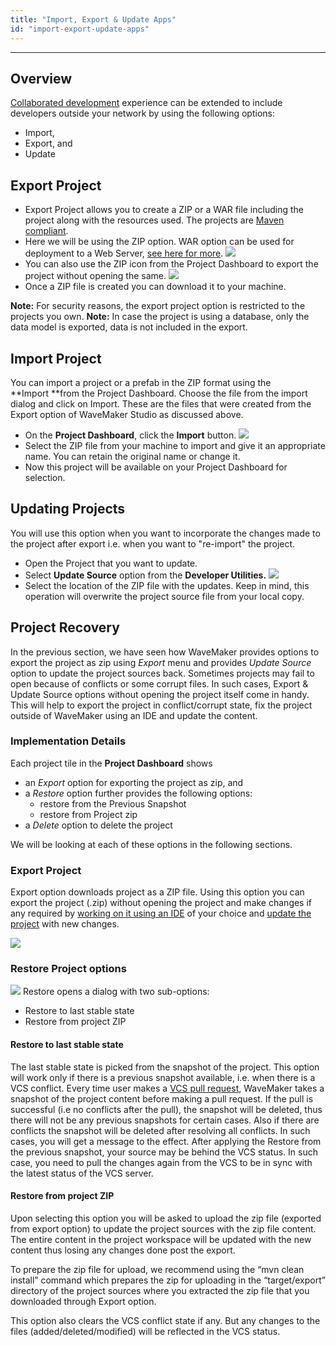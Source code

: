 ```yaml
---
title: "Import, Export & Update Apps"
id: "import-export-update-apps"
---
```

---

## Overview

[Collaborated development](/learn/app-development/dev-integration/developer-collaboration/) experience can be extended to include developers outside your network by using the following options:

- Import,
- Export, and
- Update

## Export Project

- Export Project allows you to create a ZIP or a WAR file including the project along with the resources used. The projects are [Maven compliant](/learn/app-development/dev-integration/extending-application-using-ides/ "Extending the Application").
- Here we will be using the ZIP option. WAR option can be used for deployment to a Web Server, [see here for more](/learn/app-development/deployment/deployment-web-server/). [![](/learn/assets/export_project1.png)](/learn/assets/export_project1.png)
- You can also use the ZIP icon from the Project Dashboard to export the project without opening the same. [![](/learn/assets/export_project3.png)](/learn/assets/export_project3.png)
- Once a ZIP file is created you can download it to your machine.

**Note:** For security reasons, the export project option is restricted to the projects you own. **Note:** In case the project is using a database, only the data model is exported, data is not included in the export.

## Import Project

You can import a project or a prefab in the ZIP format using the **Import **from the Project Dashboard. Choose the file from the import dialog and click on Import. These are the files that were created from the Export option of WaveMaker Studio as discussed above.

- On the **Project Dashboard**, click the **Import** button. [![](/learn/assets/import_project1.png)](/learn/assets/import_project1.png)
- Select the ZIP file from your machine to import and give it an appropriate name. You can retain the original name or change it.
- Now this project will be available on your Project Dashboard for selection.

## Updating Projects

You will use this option when you want to incorporate the changes made to the project after export i.e. when you want to "re-import" the project.

- Open the Project that you want to update.
- Select **Update Source** option from the **Developer Utilities.** [![](/learn/assets/update_project1.png)](/learn/assets/update_project1.png)
- Select the location of the ZIP file with the updates. Keep in mind, this operation will overwrite the project source file from your local copy.

## Project Recovery

In the previous section, we have seen how WaveMaker provides options to export the project as zip using _Export_ menu and provides _Update Source_ option to update the project sources back. Sometimes projects may fail to open because of conflicts or some corrupt files. In such cases, Export & Update Source options without opening the project itself come in handy. This will help to export the project in conflict/corrupt state, fix the project outside of WaveMaker using an IDE and update the content.

### Implementation Details

Each project tile in the **Project Dashboard** shows

- an _Export_ option for exporting the project as zip, and
- a _Restore_ option further provides the following options:
    - restore from the Previous Snapshot
    - restore from Project zip
- a _Delete_ option to delete the project

We will be looking at each of these options in the following sections.

### Export Project

Export option downloads project as a ZIP file. Using this option you can export the project (.zip) without opening the project and make changes if any required by [working on it using an IDE](/learn/app-development/dev-integration/extending-application-using-ides/#steps) of your choice and [update the project](#update-project) with new changes.

[![](/learn/assets/export_project3.png)](/learn/assets/export_project3.png)

### Restore Project options

[![](/learn/assets/restore_project1.png)](/learn/assets/restore_project1.png) Restore opens a dialog with two sub-options:

- Restore to last stable state
- Restore from project ZIP

#### Restore to last stable state

The last stable state is picked from the snapshot of the project. This option will work only if there is a previous snapshot available, i.e. when there is a VCS conflict. Every time user makes a [VCS pull request](/learn/app-development/dev-integration/developer-collaboration/#pull-changes), WaveMaker takes a snapshot of the project content before making a pull request. If the pull is successful (i.e no conflicts after the pull), the snapshot will be deleted, thus there will not be any previous snapshots for certain cases. Also if there are conflicts the snapshot will be deleted after resolving all conflicts. In such cases, you will get a message to the effect. After applying the Restore from the previous snapshot, your source may be behind the VCS status. In such case, you need to pull the changes again from the VCS to be in sync with the latest status of the VCS server.

#### Restore from project ZIP

Upon selecting this option you will be asked to upload the zip file (exported from export option) to update the project sources with the zip file content. The entire content in the project workspace will be updated with the new content thus losing any changes done post the export.

To prepare the zip file for upload, we recommend using the “mvn clean install” command which prepares the zip for uploading in the “target/export” directory of the project sources where you extracted the zip file that you downloaded through Export option.

This option also clears the VCS conflict state if any. But any changes to the files (added/deleted/modified) will be reflected in the VCS status.
